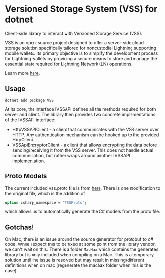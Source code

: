 ﻿# Versioned Storage System (VSS) for dotnet 

Client-side library to interact with Versioned Storage Service (VSS).

VSS is an open-source project designed to offer a server-side cloud storage solution specifically tailored for noncustodial Lightning supporting mobile wallets. Its primary objective is to simplify the development process for Lightning wallets by providing a secure means to store and manage the essential state required for Lightning Network (LN) operations.

Learn more [here](https://github.com/lightningdevkit/vss-server/blob/main/README.md).

## Usage

```
dotnet add package VSS
```

At its core, the interface IVSSAPI defines all the methods required for both server and client. The library then provides two concrete implementations of the IVSSAPI interface:
* HttpVSSAPIClient - a client that communicates with the VSS server over HTTP. Any authentication mechanism can be hooked up to the provided HttpClient.
* VSSApiEncryptorClient - a client that allows encrypting the data before sending/receiving it from the VSS server. This does not handle actual communication, but rather wraps around another IVSSAPI implementation.

## Proto Models
The current included vss.proto file is from [here](https://github.com/lightningdevkit/vss-server/blob/main/proto/vss.proto). There is one modification to the original file, which is the addition of
```proto
option csharp_namespace = "VSSProto";
```

which allows us to automatically generate the C# models from the proto file.

## Gotchas!

On Mac, there is an issue around the source generator for protobuf to c# code. While I expect this to be fixed at some point from the library vendor, we can't wait on this. There is a folder `MacHax` which contains the generates library but is only included when compiling on a Mac. This is a temporary solution until the issue is resolved but may result in missing/different definitions when on mac (regenerate the machax folder when this is the case).
